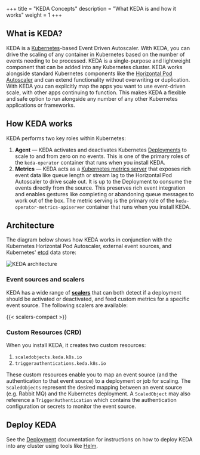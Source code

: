 +++
title = "KEDA Concepts"
description = "What KEDA is and how it works"
weight = 1
+++

## What is KEDA?

KEDA is a [Kubernetes](https://kubernetes.io)-based Event Driven Autoscaler.  With KEDA, you can drive the scaling of any container in Kubernetes based on the number of events needing to be processed.  KEDA is a single-purpose and lightweight component that can be added into any Kubernetes cluster.  KEDA works alongside standard Kubernetes components like the [Horizontal Pod Autoscaler](https://kubernetes.io/docs/tasks/run-application/horizontal-pod-autoscale/) and can extend functionality without overwriting or duplication.  With KEDA you can explicitly map the apps you want to use event-driven scale, with other apps continuing to function.  This makes KEDA a flexible and safe option to run alongside any number of any other Kubernetes applications or frameworks.

## How KEDA works

KEDA performs two key roles within Kubernetes:

1. **Agent** — KEDA activates and deactivates Kubernetes [Deployments](https://kubernetes.io/docs/concepts/workloads/controllers/deployment) to scale to and from zero on no events. This is one of the primary roles of the `keda-operator` container that runs when you install KEDA.
1. **Metrics** — KEDA acts as a [Kubernetes metrics server](https://kubernetes.io/docs/tasks/run-application/horizontal-pod-autoscale/#support-for-custom-metrics) that exposes rich event data like queue length or stream lag to the Horizontal Pod Autoscaler to drive scale out.  It is up to the Deployment to consume the events directly from the source.  This preserves rich event integration and enables gestures like completing or abandoning queue messages to work out of the box.  The metric serving is the primary role of the `keda-operator-metrics-apiserver` container that runs when you install KEDA.

## Architecture

The diagram below shows how KEDA works in conjunction with the Kubernetes Horizontal Pod Autoscaler, external event sources, and Kubernetes' [etcd](https://etcd.io) data store:

![KEDA architecture](/img/keda-arch.png)

### Event sources and scalers

KEDA has a wide range of [**scalers**](/scalers) that can both detect if a deployment should be activated or deactivated, and feed custom metrics for a specific event source. The following scalers are available:

{{< scalers-compact >}}

### Custom Resources (CRD)

When you install KEDA, it creates two custom resources:

1. `scaledobjects.keda.k8s.io`
1. `triggerauthentications.keda.k8s.io`

These custom resources enable you to map an event source (and the authentication to that event source) to a deployment or job for scaling.  The `ScaledObjects` represent the desired mapping between an event source (e.g. Rabbit MQ) and the Kubernetes deployment.  A `ScaledObject` may also reference a `TriggerAuthentication` which contains the authentication configuration or secrets to monitor the event source.

## Deploy KEDA

See the [Deployment](/docs/deploy) documentation for instructions on how to deploy KEDA into any cluster using tools like [Helm](/docs/deploy/#helm).
